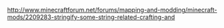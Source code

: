 http://www.minecraftforum.net/forums/mapping-and-modding/minecraft-mods/2209283-stringify-some-string-related-crafting-and